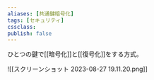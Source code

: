 ```yaml
---
aliases: [共通鍵暗号化]
tags: [セキュリティ]
cssclass:
publish: false
---
```

ひとつの鍵で[[暗号化]]と[[復号化]]をする方式。

![[スクリーンショット 2023-08-27 19.11.20.png]]